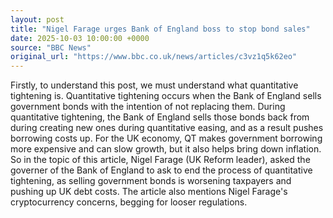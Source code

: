 ```yaml
---
layout: post
title: "Nigel Farage urges Bank of England boss to stop bond sales"
date: 2025-10-03 10:00:00 +0000
source: "BBC News"
original_url: "https://www.bbc.co.uk/news/articles/c3vz1q5k62eo"
---
```


Firstly, to understand this post, we must understand what quantitative tightening is. Quantitative tightening occurs when the Bank of England sells government bonds with the intention of not replacing them. During quantitative tightening, the Bank of England sells those bonds back from during creating new ones during quantitative easing, and as a result pushes borrowing costs up. For the UK economy, QT makes government borrowing more expensive and can slow growth, but it also helps bring down inflation. So in the topic of this article, Nigel Farage (UK Reform leader), asked the governer of the Bank of England to ask to end the process of quantitative tightening, as selling government bonds is worsening taxpayers and pushing up UK debt costs. The article also mentions Nigel Farage's cryptocurrency concerns, begging for looser regulations. 

